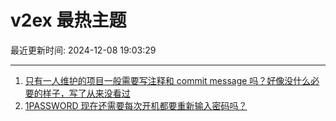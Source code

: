 # v2ex 最热主题

最近更新时间: 2024-12-08 19:03:29

--- 
1. [只有一人维护的项目一般需要写注释和 commit message 吗？好像没什么必要的样子，写了从来没看过](https://www.v2ex.com/t/1095834) 
2. [1PASSWORD 现在还需要每次开机都要重新输入密码吗？](https://www.v2ex.com/t/1095869) 
